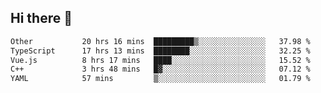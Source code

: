 ## Hi there 👋

<!--START_SECTION:waka-->

```txt
Other           20 hrs 16 mins  █████████▒░░░░░░░░░░░░░░░   37.98 %
TypeScript      17 hrs 13 mins  ████████░░░░░░░░░░░░░░░░░   32.25 %
Vue.js          8 hrs 17 mins   ████░░░░░░░░░░░░░░░░░░░░░   15.52 %
C++             3 hrs 48 mins   █▓░░░░░░░░░░░░░░░░░░░░░░░   07.12 %
YAML            57 mins         ▒░░░░░░░░░░░░░░░░░░░░░░░░   01.79 %
```

<!--END_SECTION:waka-->
